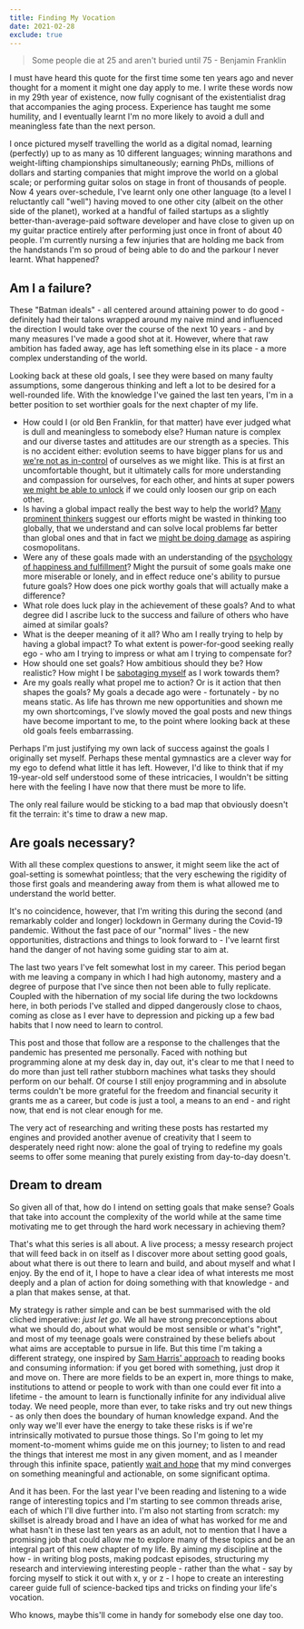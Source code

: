 ```yaml
---
title: Finding My Vocation
date: 2021-02-28
exclude: true
---
```


> Some people die at 25 and aren't buried until 75 - Benjamin Franklin

I must have heard this quote for the first time some ten years ago and never thought for a moment it might one day apply to me. I write these words now in my 29th year of existence, now fully cognisant of the existentialist drag that accompanies the aging process. Experience has taught me some humility, and I eventually learnt I'm no more likely to avoid a dull and meaningless fate than the next person.

I once pictured myself travelling the world as a digital nomad, learning (perfectly) up to as many as 10 different languages; winning marathons and weight-lifting championships simultaneously; earning PhDs, millions of dollars and starting companies that might improve the world on a global scale; or performing guitar solos on stage in front of thousands of people. Now 4 years over-schedule, I've learnt only one other language (to a level I reluctantly call "well") having moved to one other city (albeit on the other side of the planet), worked at a handful of failed startups as a slightly better-than-average-paid software developer and have close to given up on my guitar practice entirely after performing just once in front of about 40 people. I'm currently nursing a few injuries that are holding me back from the handstands I'm so proud of being able to do and the parkour I never learnt. What happened?

## Am I a failure?
These "Batman ideals" - all centered around attaining power to do good - definitely had their talons wrapped around my naive mind and influenced the direction I would take over the course of the next 10 years - and by many measures I've made a good shot at it. However, where that raw ambition has faded away, age has left something else in its place - a more complex understanding of the world.

Looking back at these old goals, I see they were based on many faulty assumptions, some dangerous thinking and left a lot to be desired for a well-rounded life. With the knowledge I've gained the last ten years, I'm in a better position to set worthier goals for the next chapter of my life.
 - How could I (or old Ben Franklin, for that matter) have ever judged what is dull and meaningless to somebody else? Human nature is complex and our diverse tastes and attitudes are our strength as a species. This is no accident either: evolution seems to have bigger plans for us and [we're not as in-control](https://samharris.org/podcasts/211-the-nature-of-human-nature/) of ourselves as we might like. This is at first an uncomfortable thought, but it ultimately calls for more understanding and compassion for ourselves, for each other, and hints at super powers [we might be able to unlock](https://www.amazon.de/Drive-Surprising-Truth-About-Motivates/dp/1594484805) if we could only loosen our grip on each other.
 - Is having a global impact really the best way to help the world? [Many prominent thinkers](https://80000hours.org/podcast/episodes/russ-roberts-effective-altruism-empirical-research-utilitarianism/) suggest our efforts might be wasted in thinking too globally, that we understand and can solve local problems far better than global ones and that in fact we [might be doing damage](https://samharris.org/podcasts/232-inequality-revolution/) as aspiring cosmopolitans.
 - Were any of these goals made with an understanding of the [psychology of happiness and fulfillment](https://www.happinesslab.fm/)? Might the pursuit of some goals make one more miserable or lonely, and in effect reduce one's ability to pursue future goals? How does one pick worthy goals that will actually make a difference?
 - What role does luck play in the achievement of these goals? And to what degree did I ascribe luck to the success and failure of others who have aimed at similar goals?
 - What is the deeper meaning of it all? Who am I really trying to help by having a global impact? To what extent is power-for-good seeking really ego - who am I trying to impress or what am I trying to compensate for?
 - How should one set goals? How ambitious should they be? How realistic? How might I be [sabotaging myself](https://www.happinesslab.fm/season-1-episodes/dont-accentuate-the-positive) as I work towards them?
 - Are my goals really what propel me to action? Or is it action that then shapes the goals? My goals a decade ago were - fortunately - by no means static. As life has thrown me new opportunities and shown me my own shortcomings, I've slowly moved the goal posts and new things have become important to me, to the point where looking back at these old goals feels embarrassing.

Perhaps I'm just justifying my own lack of success against the goals I originally set myself. Perhaps these mental gymnastics are a clever way for my ego to defend what little it has left. However, I'd like to think that if my 19-year-old self understood some of these intricacies, I wouldn't be sitting here with the feeling I have now that there must be more to life.

The only real failure would be sticking to a bad map that obviously doesn't fit the terrain: it's time to draw a new map.

## Are goals necessary?
With all these complex questions to answer, it might seem like the act of goal-setting is somewhat pointless; that the very eschewing the rigidity of those first goals and meandering away from them is what allowed me to understand the world better.

It's no coincidence, however, that I'm writing this during the second (and remarkably colder and longer) lockdown in Germany during the Covid-19 pandemic. Without the fast pace of our "normal" lives - the new opportunities, distractions and things to look forward to - I've learnt first hand the danger of not having some guiding star to aim at.

The last two years I've felt somewhat lost in my career. This period began with me leaving a company in which I had high autonomy, mastery and a degree of purpose that I've since then not been able to fully replicate. Coupled with the hibernation of my social life during the two lockdowns here, in both periods I've stalled and dipped dangerously close to chaos, coming as close as I ever have to depression and picking up a few bad habits that I now need to learn to control.

This post and those that follow are a response to the challenges that the pandemic has presented me personally. Faced with nothing but programming alone at my desk day in, day out, it's clear to me that I need to do more than just tell rather stubborn machines what tasks they should perform on our behalf. Of course I still enjoy programming and in absolute terms couldn't be more grateful for the freedom and financial security it grants me as a career, but code is just a tool, a means to an end - and right now, that end is not clear enough for me.

The very act of researching and writing these posts has restarted my engines and provided another avenue of creativity that I seem to desperately need right now: alone the goal of trying to redefine my goals seems to offer some meaning that purely existing from day-to-day doesn't.

## Dream to dream
So given all of that, how do I intend on setting goals that make sense? Goals that take into account the complexity of the world while at the same time motivating me to get through the hard work necessary in achieving them?

That's what this series is all about. A live process; a messy research project that will feed back in on itself as I discover more about setting good goals, about what there is out there to learn and build, and about myself and what I enjoy. By the end of it, I hope to have a clear idea of what interests me most deeply and a plan of action for doing something with that knowledge - and a plan that makes sense, at that.

My strategy is rather simple and can be best summarised with the old cliched imperative: *just let go*. We all have strong preconceptions about what we should do, about what would be most sensible or what's "right", and most of my teenage goals were constrained by these beliefs about what aims are acceptable to pursue in life. But this time I'm taking a different strategy, one inspired by [Sam Harris' approach](https://youtu.be/StzNlYXnCm4?t=1625) to reading books and consuming information: if you get bored with something, just drop it and move on. There are more fields to be an expert in, more things to make, institutions to attend or people to work with than one could ever fit into a lifetime - the amount to learn is functionally infinite for any individual alive today. We need people, more than ever, to take risks and try out new things - as only then does the boundary of human knowledge expand. And the only way we'll ever have the energy to take these risks is if we're intrinsically motivated to pursue those things. So I'm going to let my moment-to-moment whims guide me on this journey; to listen to and read the things that interest me most in any given moment, and as I meander through this infinite space, patiently [wait and hope](https://www.sparknotes.com/lit/montecristo/quotes/page/5/) that my mind converges on something meaningful and actionable, on some significant optima.

And it has been. For the last year I've been reading and listening to a wide range of interesting topics and I'm starting to see common threads arise, each of which I'll dive further into. I'm also not starting from scratch: my skillset is already broad and I have an idea of what has worked for me and what hasn't in these last ten years as an adult, not to mention that I have a promising job that could allow me to explore many of these topics and be an integral part of this new chapter of my life. By aiming my discipline at the how - in writing blog posts, making podcast episodes, structuring my research and interviewing interesting people - rather than the what - say by forcing myself to stick it out with x, y or z - I hope to create an interesting career guide full of science-backed tips and tricks on finding your life's vocation.

Who knows, maybe this'll come in handy for somebody else one day too.
